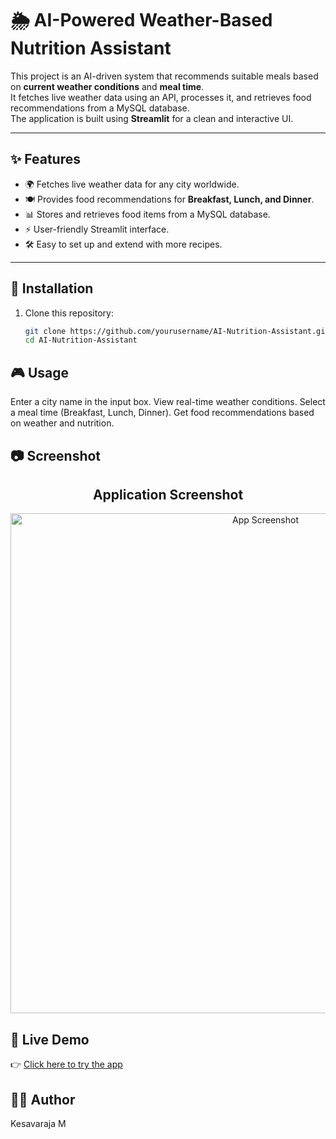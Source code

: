 # 🌦️ AI-Powered Weather-Based Nutrition Assistant

This project is an AI-driven system that recommends suitable meals based on **current weather conditions** and **meal time**.  
It fetches live weather data using an API, processes it, and retrieves food recommendations from a MySQL database.  
The application is built using **Streamlit** for a clean and interactive UI.

---

## ✨ Features
- 🌍 Fetches live weather data for any city worldwide.  
- 🍽️ Provides food recommendations for **Breakfast, Lunch, and Dinner**.  
- 📊 Stores and retrieves food items from a MySQL database.  
- ⚡ User-friendly Streamlit interface.  
- 🛠️ Easy to set up and extend with more recipes.

---

## 🚀 Installation

1. Clone this repository:
   ```bash
   git clone https://github.com/yourusername/AI-Nutrition-Assistant.git
   cd AI-Nutrition-Assistant


## 🎮 Usage

Enter a city name in the input box.
View real-time weather conditions.
Select a meal time (Breakfast, Lunch, Dinner).
Get food recommendations based on weather and nutrition.


## 📷 Screenshot
<h2 align="center">Application Screenshot</h2> <p align="center"> <img src="./images/screenshot.png" alt="App Screenshot" width="800"/> </p>

## 🔗 Live Demo
👉 [Click here to try the app](https://1l03wr55-8501.inc1.devtunnels.ms/)

## 👨‍💻 Author
Kesavaraja M


